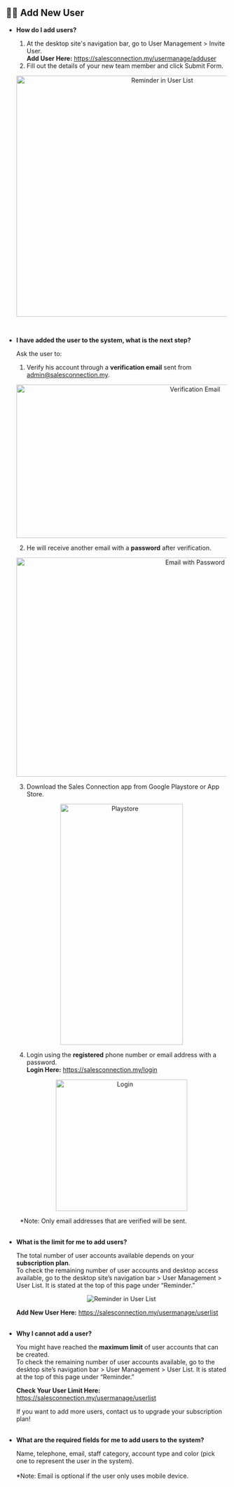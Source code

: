 
## 👩‍💼 Add New User
<aside>
    
- **How do I add users?**<br>

  1. At the desktop site's navigation bar, go to User Management > Invite User.<br>
     **Add User Here:** https://salesconnection.my/usermanage/adduser<br>
  2. Fill out the details of your new team member and click Submit Form.<br>

  <p align="center">
    <img src="https://github.com/SalesConnection/support-docs/blob/main/static/img/original/Add%20New%20User.png" alt="Reminder in User List" width="650" height="550">
  </p>
<br>

- **I have added the user to the system, what is the next step?**<br>

  Ask the user to:<br>
  1. Verify his account through a **verification email** sent from admin@salesconnection.my.<br>

  <p align="center">
    <img src="https://github.com/SalesConnection/support-docs/blob/main/static/img/original/Email%20New%20User%20Received.png" alt="Verification Email" width="800" height="350">
  </p>

  2. He will receive another email with a **password** after verification.<br>

  <p align="center">
    <img src="https://github.com/SalesConnection/support-docs/blob/main/static/img/original/Email%20with%20Password.png" alt="Email with Password" width="800" height="500">
  </p>

  3. Download the Sales Connection app from Google Playstore or App Store.<br>

  <p align="center">
    <img src="https://github.com/SalesConnection/support-docs/blob/main/static/img/original/Download%20app.png" alt="Playstore" width="280" height="550">
  </p>
  
  4. Login using the **registered** phone number or email address with a password.<br>
     **Login Here:** https://salesconnection.my/login<br>

  <p align="center">
    <img src="https://github.com/SalesConnection/support-docs/blob/main/static/img/original/Login%20Page.png" alt="Login" width="300" height="300">
  </p>
  
&emsp;&emsp; *Note: Only email addresses that are verified will be sent.<br><br>

- **What is the limit for me to add users?**<br>

  The total number of user accounts available depends on your **subscription plan**.<br>
  To check the remaining number of user accounts and desktop access available, go to the desktop site’s navigation bar > User Management > User List. It is stated at the top of this page under “Reminder.”<br>

  <p align="center">
    <img src="https://github.com/SalesConnection/support-docs/blob/main/static/img/original/Reminder%20of%20User%20List.png" alt="Reminder in User List">
  </p>
  
  **Add New User Here:** https://salesconnection.my/usermanage/userlist<br><br>

- **Why I cannot add a user?**<br>

  You might have reached the **maximum limit** of user accounts that can be created.<br>
  To check the remaining number of user accounts available, go to the desktop site’s navigation bar > User Management > User List. It is stated at the top of this page under “Reminder.”<br>

  **Check Your User Limit Here:** https://salesconnection.my/usermanage/userlist<br>
  
  If you want to add more users, contact us to upgrade your subscription plan!<br><br>

- **What are the required fields for me to add users to the system?**<br>

  Name, telephone, email, staff category, account type and color (pick one to represent the user in the system).<br><br>
  *Note: Email is optional if the user only uses mobile device.<br><br>


</aside>
